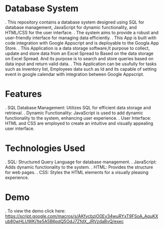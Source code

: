 # Database System
. This repository contains a database system designed using SQL for database management, JavaScript for dynamic functionality, and 
  HTML/CSS for the user interface. 
. The system aims to provide a robust and user-friendly interface for managing data efficiently.
. This App is built with code integration with Google Appscript and is deployable to the Googla App Store.
. This Application is a data storage software,It purpose to collect, update and store data from an Excel Spread to Based on the data 
  storage on Excel Spread. And its purpose is to search and store queries based on data input and return valid data. 
. This Application can be usufully for tasks such as inventory list, Employees data such as Id and its capable of setting event in google 
  calendar with integration between Google Appscript. 

# Features
. SQL Database Management: Utilizes SQL for efficient data storage and retrieval.
. Dynamic Functionality: JavaScript is used to add dynamic functionality to the system, enhancing user experience.
. User Interface: HTML and CSS are employed to create an intuitive and visually appealing user interface.

# Technologies Used
. SQL: Structured Query Language for database management.
. JavaScript: Adds dynamic functionality to the system.
. HTML: Provides the structure for web pages.
. CSS: Styles the HTML elements for a visually pleasing experience.

# Demo
. To view the demo click here: https://script.google.com/macros/s/AKfycbzjO0Ev34wuRYxT9FSoA_AquKXub80wHLUWKj1te5A5B6pdQ5OdJ7ZfdX_JRVzdaBvQ/exec
